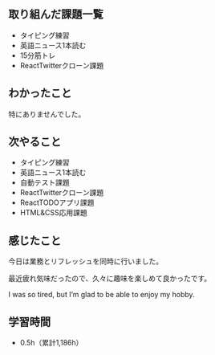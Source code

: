 ## 取り組んだ課題一覧
- タイピング練習
- 英語ニュース1本読む
- 15分筋トレ
- ReactTwitterクローン課題
## わかったこと
特にありませんでした。
## 次やること
- タイピング練習
- 英語ニュース1本読む
- 自動テスト課題
- ReactTwitterクローン課題
- ReactTODOアプリ課題
- HTML&CSS応用課題
## 感じたこと
今日は業務とリフレッシュを同時に行いました。

最近疲れ気味だったので、久々に趣味を楽しめて良かったです。

I was so tired, but I’m glad to be able to enjoy my hobby.

## 学習時間
- 0.5h（累計1,186h）
